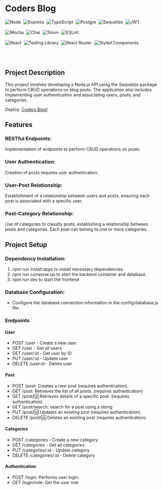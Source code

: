 <h1>Coders Blog</h1>
  
  <div style="display:flex;flex-direction:row;gap:0.5rem;">

  <img src="https://img.shields.io/badge/Node.js-43853D?style=for-the-badge&logo=node.js&logoColor=white" alt="Node">

  <img src="https://img.shields.io/badge/Express.js-404D59?style=for-the-badge" alt="Express">

  <img src="https://img.shields.io/badge/TypeScript-007ACC?style=for-the-badge&logo=typescript&logoColor=white" alt="TypeScript">

  <img src="https://img.shields.io/badge/PostgreSQL-316192?style=for-the-badge&logo=postgresql&logoColor=white" alt="Postgre">

  <img src="https://img.shields.io/badge/sequelize-323330?style=for-the-badge&logo=sequelize&logoColor=blue" alt="Sequelize">

  <img src="https://img.shields.io/badge/json%20web%20tokens-323330?style=for-the-badge&logo=json-web-tokens&logoColor=pink" alt="JWT">

</div>

<br />

<div style="display:flex;flex-direction:row;gap:0.5rem;">

  <img src="https://img.shields.io/badge/mocha.js-323330?style=for-the-badge&logo=mocha&logoColor=Brown" alt="Mocha">

  <img src="https://img.shields.io/badge/chai.js-323330?style=for-the-badge&logo=chai&logoColor=red" alt="Chai">

  <img src="https://img.shields.io/badge/sinon.js-323330?style=for-the-badge&logo=sinon" alt="Sinon">

  <img src="https://img.shields.io/badge/eslint-3A33D1?style=for-the-badge&logo=eslint&logoColor=white" alt="ESLint">

</div>

<br />

<div style="display:flex;flex-direction:row;gap:0.5rem;">

  <img src="https://img.shields.io/badge/React-20232A?style=for-the-badge&logo=react&logoColor=61DAF" alt="React">

  <img src="https://img.shields.io/badge/testing%20library-323330?style=for-the-badge&logo=testing-library&logoColor=red" alt="Testing Library">

  <img src="https://img.shields.io/badge/React_Router-CA4245?style=for-the-badge&logo=react-router&logoColor=white" alt="React Router">

  <img src="https://img.shields.io/badge/styled--components-DB7093?style=for-the-badge&logo=styled-components&logoColor=white" alt="Styled Components">

</div>

<br /><br />

## Project Description

This project involves developing a Node.js API using the Sequelize package to perform CRUD operations on blog posts. The application also includes implementing user authentication and associating users, posts, and categories.

Deploy: [Coders Blog!](https://deploy-bloggs.vercel.app/)

## Features

### RESTful Endpoints:

Implementation of endpoints to perform CRUD operations on posts.

### User Authentication:

Creation of posts requires user authentication.

### User-Post Relationship:

Establishment of a relationship between users and posts, ensuring each post is associated with a specific user.

### Post-Category Relationship:

Use of categories to classify posts, establishing a relationship between posts and categories. Each post can belong to one or more categories.

## Project Setup

### Dependency Installation:

1. npm run install:apps to install necessary dependencies.
2. npm run compose:up to start the backend container and database.
3. npm run dev to start the frontend

### Database Configuration:

- Configure the database connection information in the config/database.js file.

### Endpoints

#### User

- POST /user - Create a new user
- GET /user - Get all users
- GET /user/:id - Get user by ID
- PUT /user/:id - Update user
- DELETE /user:id - Delete user

#### Post

- POST /post: Creates a new post (requires authentication).
- GET /post: Retrieves the list of all posts. (requires authentication)
- GET /post/:id: Retrieves details of a specific post. (requires authentication)
- GET /post/search: search for a post using a string
- PUT /post/:id: Updates an existing post (requires authentication).
- DELETE /post/:id: Deletes an existing post (requires authentication).

#### Categories

- POST /categories - Create a new category
- GET /categories - Get all categories
- PUT /categories/:id - Update category
- DELETE /categories/:id - Delete category 

#### Authentication

- POST /login: Performs user login.
- GET /login/role: Get the user role







